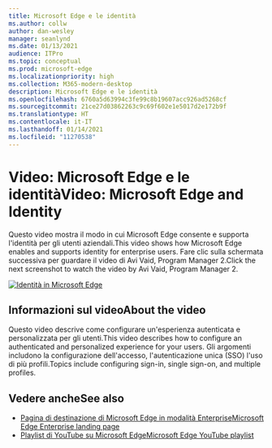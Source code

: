 ```yaml
---
title: Microsoft Edge e le identità
ms.author: collw
author: dan-wesley
manager: seanlynd
ms.date: 01/13/2021
audience: ITPro
ms.topic: conceptual
ms.prod: microsoft-edge
ms.localizationpriority: high
ms.collection: M365-modern-desktop
description: Microsoft Edge e le identità
ms.openlocfilehash: 6760a5d63994c3fe99c8b19607acc926ad5268cf
ms.sourcegitcommit: 21ce27d03862263c9c69f602e1e5017d2e172b9f
ms.translationtype: HT
ms.contentlocale: it-IT
ms.lasthandoff: 01/14/2021
ms.locfileid: "11270538"
---
```

# <span data-ttu-id="addbc-103">Video: Microsoft Edge e le identità</span><span class="sxs-lookup"><span data-stu-id="addbc-103">Video: Microsoft Edge and Identity</span></span>

<span data-ttu-id="addbc-104">Questo video mostra il modo in cui Microsoft Edge consente e supporta l'identità per gli utenti aziendali.</span><span class="sxs-lookup"><span data-stu-id="addbc-104">This video shows how Microsoft Edge enables and supports identity for enterprise users.</span></span> <span data-ttu-id="addbc-105">Fare clic sulla schermata successiva per guardare il video di Avi Vaid, Program Manager 2.</span><span class="sxs-lookup"><span data-stu-id="addbc-105">Click the next screenshot to watch the video by Avi Vaid, Program Manager 2.</span></span>

[![Identità in Microsoft Edge](media/microsoft-edge-video-identity/0.png)](http://www.youtube.com/watch?v=8lRUKhR7ipA "Identity in Microsoft Edge")

## <span data-ttu-id="addbc-107">Informazioni sul video</span><span class="sxs-lookup"><span data-stu-id="addbc-107">About the video</span></span>

<span data-ttu-id="addbc-108">Questo video descrive come configurare un'esperienza autenticata e personalizzata per gli utenti.</span><span class="sxs-lookup"><span data-stu-id="addbc-108">This video describes how to configure an authenticated and personalized experience for your users.</span></span> <span data-ttu-id="addbc-109">Gli argomenti includono la configurazione dell'accesso, l'autenticazione unica (SSO) l'uso di più profili.</span><span class="sxs-lookup"><span data-stu-id="addbc-109">Topics include configuring sign-in, single sign-on, and multiple profiles.</span></span>

## <span data-ttu-id="addbc-110">Vedere anche</span><span class="sxs-lookup"><span data-stu-id="addbc-110">See also</span></span>

- [<span data-ttu-id="addbc-111">Pagina di destinazione di Microsoft Edge in modalità Enterprise</span><span class="sxs-lookup"><span data-stu-id="addbc-111">Microsoft Edge Enterprise landing page</span></span>](https://aka.ms/EdgeEnterprise)
- [<span data-ttu-id="addbc-112">Playlist di YouTube su Microsoft Edge</span><span class="sxs-lookup"><span data-stu-id="addbc-112">Microsoft Edge YouTube playlist</span></span>](https://www.youtube.com/playlist?list=PLXtHYVsvn_b-uXh1tMeYpT-0iD8tD3tFy)
